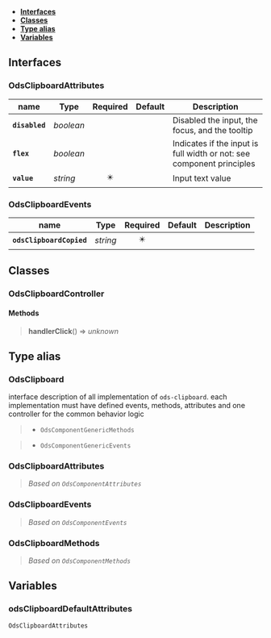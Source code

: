 * [**Interfaces**](#interfaces)
* [**Classes**](#classes)
* [**Type alias**](#type-alias)
* [**Variables**](#variables)

## Interfaces

### OdsClipboardAttributes
|name | Type | Required | Default | Description|
|---|---|:---:|---|---|
|**`disabled`** | _boolean_ |  |  | Disabled the input, the focus, and the tooltip|
|**`flex`** | _boolean_ |  |  | Indicates if the input is full width or not: see component principles|
|**`value`** | _string_ | ✴️ |  | Input text value|

### OdsClipboardEvents
|name | Type | Required | Default | Description|
|---|---|:---:|---|---|
|**`odsClipboardCopied`** | _string_ | ✴️ |  | |

## Classes

### OdsClipboardController
#### Methods
> **handlerClick**() => _unknown_



## Type alias

### OdsClipboard

interface description of all implementation of `ods-clipboard`.
each implementation must have defined events, methods, attributes
and one controller for the common behavior logic

> - `OdsComponentGenericMethods`

> - `OdsComponentGenericEvents`

### OdsClipboardAttributes

> _Based on `OdsComponentAttributes`_

### OdsClipboardEvents

> _Based on `OdsComponentEvents`_

### OdsClipboardMethods

> _Based on `OdsComponentMethods`_

## Variables

### odsClipboardDefaultAttributes
`OdsClipboardAttributes`